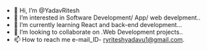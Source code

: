 - 👋 Hi, I’m @YadavRitesh
- 👀 I’m interested in Software Development/ App/ web develpment..
- 🌱 I’m currently learning React and back-end development...
- 💞️ I’m looking to collaborate on .Web Development projects..
- 📫 How to reach me e-mail_ID- ryriteshyadavu1@gmail.com.
